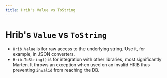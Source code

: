 ```yaml
---
title: Hrib's Value vs ToString
---
```


# Hrib's `Value` vs `ToString`

- `Hrib.Value` is for raw access to the underlying string. Use it, for example, in JSON converters.
- `Hrib.ToString()` is for integration with other libraries, most significantly Marten. It throws an exception when used on an invalid HRIB thus preventing `invalid` from reaching the DB.
